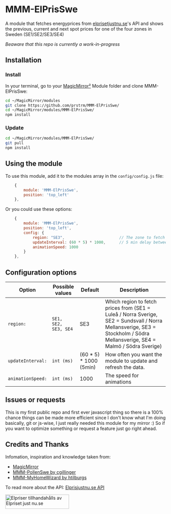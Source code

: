 # MMM-ElPrisSwe

A module that fetches energyprices from [elprisetjustnu.se](https://www.elprisetjustnu.se/elpris-api)'s API and shows the previous, current and next spot prices for one of the four zones in Sweden (SE1/SE2/SE3/SE4)

_Beaware that this repo is currently a work-in-progress_

## Installation

### Install

In your terminal, go to your [MagicMirror²](https://magicmirror.builders/) Module folder and clone MMM-ElPrisSwe:

```bash
cd ~/MagicMirror/modules
git clone https://github.com/prstrm/MMM-ElPrisSwe/
cd ~/MagicMirror/modules/MMM-ElPrisSwe/
npm install
```

### Update

```bash
cd ~/MagicMirror/modules/MMM-ElPrisSwe/
git pull
npm install
```

## Using the module

To use this module, add it to the modules array in the `config/config.js` file:

```js
    {
        module: 'MMM-ElPrisSwe',
        position: 'top_left'
    },
```

Or you could use these options:

```js
    {
        module: 'MMM-ElPrisSwe',
        position: 'top_left',
        config: {
            region: "SE3",                        // The zone to fetch prices from
            updateInterval: (60 * 5) * 1000,      // 5 min delay between update
            animationSpeed: 1000
        }
    },
```

## Configuration options

Option|Possible values|Default|Description
------|------|------|-----------
`region:`|`SE1, SE2, SE3, SE4`|SE3|Which region to fetch prices from (SE1 = Luleå / Norra Sverige, SE2 = Sundsvall / Norra Mellansverige, SE3 = Stockholm / Södra Mellansverige, SE4 = Malmö / Södra Sverige)
`updateInterval:`|`int (ms)`|(60 * 5) * 1000 (5min) |How often you want the module to update and refresh the data.
`animationSpeed:`|`int (ms)`|1000|The speed for animations

## Issues or requests
This is my first public repo and first ever javascript thing so there is a 100% chance things can be made more efficient since I don't know what I'm doing basically, git or js-wise, I just really needed this module for my mirror :) 
So if you want to optimize something or request a feature just go right ahead. 

## Credits and Thanks
Infomation, inspiration and knowledge taken from:
* [MagicMirror](https://github.com/MagicMirrorOrg/MagicMirror)
* [MMM-PollenSwe by cgillinger](https://github.com/cgillinger/MMM-PollenSwe)
* [MMM-MyHomeWizard by htilburgs](https://github.com/htilburgs/MMM-MyHomeWizard)

To read more about the API:
[Elprisjustnu.se API](https://www.elprisetjustnu.se/elpris-api)
<p><a href="https://www.elprisetjustnu.se"><img src="https://ik.imagekit.io/ajdfkwyt/hva-koster-strommen/elpriser-tillhandahalls-av-elprisetjustnu_ttNExOIU_.png" alt="Elpriser tillhandahålls av Elpriset just nu.se" width="200" height="45"></a></p>
